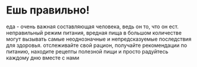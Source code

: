 # Ешь правильно!

еда - очень важная составляющая человека, ведь он то, что он ест. неправильный режим питания, вредная пища в большом количестве могут вызывать самые неоднозначные и непредсказуемые последствия для здоровья. отслеживайте свой рацион, получайте рекомендации по питанию, находите рецепты полезной пищи и просто радуйтесь каждому дню вместе с нами
